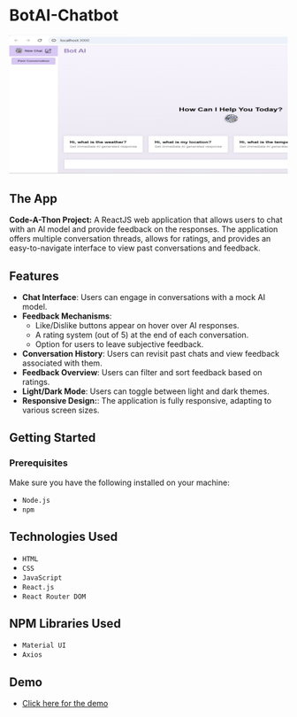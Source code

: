 # BotAI-Chatbot

![Screenshot of App](./src/assets/BotScreenShot.png)

## The App

**Code-A-Thon Project:** A ReactJS web application that allows users to chat with an AI model and provide feedback on the responses. The application offers multiple conversation threads, allows for ratings, and provides an easy-to-navigate interface to view past conversations and feedback.

## Features

- **Chat Interface**: Users can engage in conversations with a mock AI model.
- **Feedback Mechanisms**:
  - Like/Dislike buttons appear on hover over AI responses.
  - A rating system (out of 5) at the end of each conversation.
  - Option for users to leave subjective feedback.
- **Conversation History**: Users can revisit past chats and view feedback associated with them.
- **Feedback Overview**: Users can filter and sort feedback based on ratings.
- **Light/Dark Mode**: Users can toggle between light and dark themes.
- **Responsive Design:**: The application is fully responsive, adapting to various screen sizes.

## Getting Started

### Prerequisites

Make sure you have the following installed on your machine:

- `Node.js`
- `npm`

## Technologies Used

- `HTML`
- `CSS`
- `JavaScript`
- `React.js`
- `React Router DOM`

## NPM Libraries Used

- `Material UI`
- `Axios`

## Demo

- [Click here for the demo](https://bot-ai-chatbot-7dd7co8vt-indra-reddys-projects.vercel.app)
